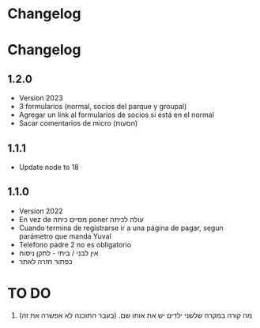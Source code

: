 # Changelog

# Changelog

## 1.2.0

- Version 2023
- 3 formularios (normal, socios del parque y groupal)
- Agregar un link al formularios de socios si está en el normal
- Sacar comentarios de micro (הסעות)

## 1.1.1

- Update node to 18

## 1.1.0

- Version 2022
- En vez de מסיים כיתה poner עולה לכיתה
- Cuando termina de registrarse ir a una página de pagar, segun parámetro que
  manda Yuval
- Telefono padre 2 no es obligatorio
- אין לבני / ביתי - לתקן ניסוח
- כפתור חזרה לאתר

# TO DO

1. מה קורה במקרה שלשני ילדים יש את אותו שם. (בעבר התוכנה לא אפשרה את זה)
